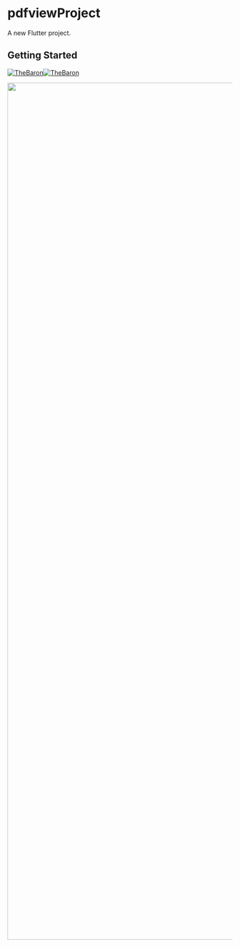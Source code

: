 # pdfviewProject

A new Flutter project.

## Getting Started

[![TheBaron](https://github.com/jayfox123/appPart2/blob/master/screens/Screenshot_20200727-114358.png)](https://github.com/jayfox123)[![TheBaron](https://github.com/jayfox123/appPart2/blob/master/screens/Screenshot_20200727-114649.png)](https://github.com/jayfox123)

<img src="https://github.com/jayfox123/appPart2/blob/master/screens/Screenshot_20200727-114649.png" width="1080 " height="1920">
